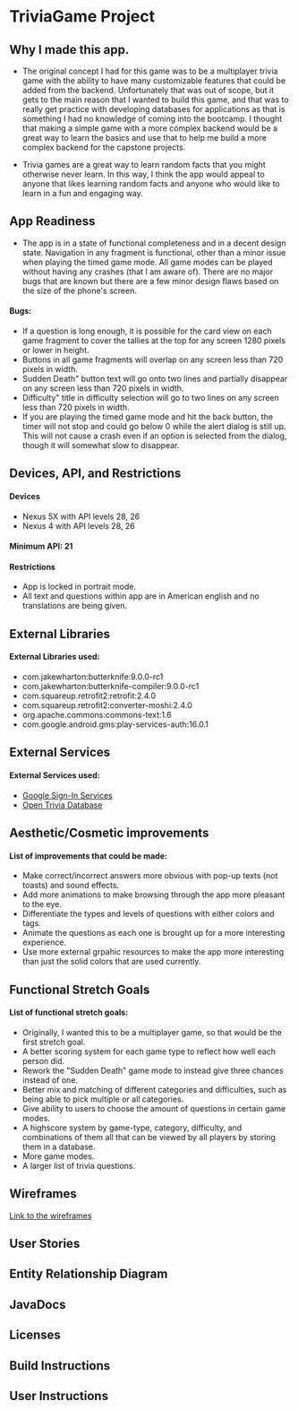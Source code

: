 # TriviaGame Project

## Why I made this app.
* The original concept I had for this game was to be a multiplayer trivia game with the ability to have
many customizable features that could be added from the backend. Unfortunately that was out of scope, but
it gets to the main reason that I wanted to build this game, and that was to really get practice with 
developing databases for applications as that is something I had no knowledge of coming into the bootcamp.
I thought that making a simple game with a more complex backend would be a great way to learn the basics
and use that to help me build a more complex backend for the capstone projects.

* Trivia games are a great way to learn random facts that you might otherwise never learn. In this way, I
think the app would appeal to anyone that likes learning random facts and anyone who would like to learn
in a fun and engaging way.

## App Readiness
* The app is in a state of functional completeness and in a decent design state. Navigation in any fragment
is functional, other than a minor issue when playing the timed game mode. All game modes can be played
without having any crashes (that I am aware of). There are no major bugs that are known but there are a few 
minor design flaws based on the size of the phone's screen.

#### Bugs:
* If a question is long enough, it is possible for the card view on each game fragment to cover the tallies
  at the top for any screen 1280 pixels or lower in height.
* Buttons in all game fragments will overlap on any screen less than 720 pixels in width.
* Sudden Death" button text will go onto two lines and partially disappear on any screen less than 720 
  pixels in width.
* Difficulty" title in difficulty selection will go to two lines on any screen less than 720 pixels in width.
* If you are playing the timed game mode and hit the back button, the timer will not stop and could go below 0
  while the alert dialog is still up. This will not cause a crash even if an option is selected from the 
  dialog, though it will somewhat slow to disappear.
  
## Devices, API, and Restrictions
#### Devices
* Nexus 5X with API levels 28, 26
* Nexus 4 with API levels  28, 26
  
#### Minimum API: 21
  
#### Restrictions
* App is locked in portrait mode.
* All text and questions within app are in American english and no translations are being given.
  
## External Libraries
#### External Libraries used:
* com.jakewharton:butterknife:9.0.0-rc1
* com.jakewharton:butterknife-compiler:9.0.0-rc1
* com.squareup.retrofit2:retrofit:2.4.0
* com.squareup.retrofit2:converter-moshi:2.4.0
* org.apache.commons:commons-text:1.6
* com.google.android.gms:play-services-auth:16.0.1

## External Services
#### External Services used:
* [Google Sign-In Services](https://developers.google.com/identity/sign-in/android/start)
* [Open Trivia Database](https://opentdb.com/)

## Aesthetic/Cosmetic improvements
#### List of improvements that could be made:
* Make correct/incorrect answers more obvious with pop-up texts (not toasts) and sound effects.
* Add more animations to make browsing through the app more pleasant to the eye.
* Differentiate the types and levels of questions with either colors and tags.
* Animate the questions as each one is brought up for a more interesting experience.
* Use more external grpahic resources to make the app more interesting than just the solid colors that are
used currently.

## Functional Stretch Goals
#### List of functional stretch goals:
* Originally, I wanted this to be a multiplayer game, so that would be the first stretch goal.
* A better scoring system for each game type to reflect how well each person did.
* Rework the "Sudden Death" game mode to instead give three chances instead of one.
* Better mix and matching of different categories and difficulties, such as being able to pick multiple or all
categories.
* Give ability to users to choose the amount of questions in certain game modes.
* A highscore system by game-type, category, difficulty, and combinations of them all that can be viewed by all 
players by storing them in a database.
* More game modes.
* A larger list of trivia questions.

## Wireframes
[Link to the wireframes](TriviaGameWF.pdf)

## User Stories

## Entity Relationship Diagram

## JavaDocs

## Licenses

## Build Instructions

## User Instructions
